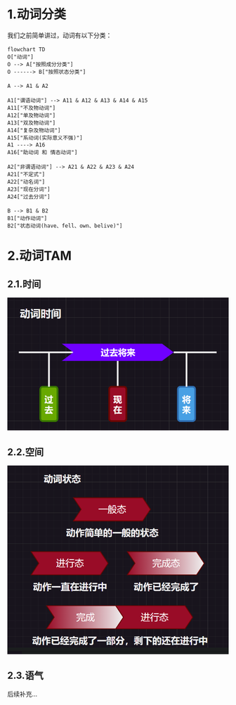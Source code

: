 # 1.动词分类

我们之前简单讲过，动词有以下分类：
```mermaid
flowchart TD
O["动词"]
O --> A["按照成分分类"]
O ------> B["按照状态分类"]

A --> A1 & A2

A1["谓语动词"] --> A11 & A12 & A13 & A14 & A15
A11["不及物动词"]
A12["单及物动词"]
A13["双及物动词"]
A14["复杂及物动词"]
A15["系动词(实际意义不强)"]
A1 ----> A16
A16["助动词 和 情态动词"]

A2["非谓语动词"] --> A21 & A22 & A23 & A24
A21["不定式"]
A22["动名词"]
A23["现在分词"]
A24["过去分词"]

B --> B1 & B2
B1["动作动词"]
B2["状态动词(have、fell、own、belive)"]
```

# 2.动词TAM

## 2.1.时间

![image-20231122113919412](./assets/image-20231122113919412.png)

## 2.2.空间

![image-20231122114649310](./assets/image-20231122114649310.png)

## 2.3.语气

后续补充...

